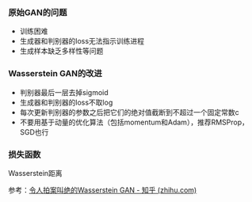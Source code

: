 ### 原始GAN的问题

- 训练困难
- 生成器和判别器的loss无法指示训练进程
- 生成样本缺乏多样性等问题

### Wasserstein GAN的改进

- 判别器最后一层去掉sigmoid
- 生成器和判别器的loss不取log
- 每次更新判别器的参数之后把它们的绝对值截断到不超过一个固定常数c
- 不要用基于动量的优化算法（包括momentum和Adam），推荐RMSProp，SGD也行



###  损失函数

Wasserstein距离



参考：[令人拍案叫绝的Wasserstein GAN - 知乎 (zhihu.com)](https://zhuanlan.zhihu.com/p/25071913)